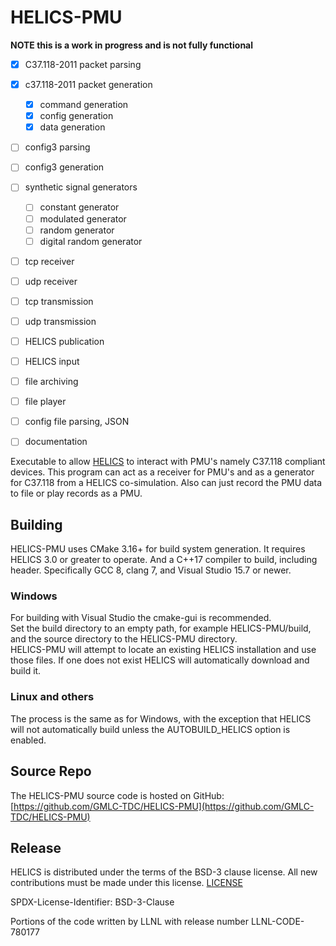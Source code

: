 # HELICS-PMU

**NOTE  this is a work in progress and is not fully functional**

- [x] C37.118-2011 packet parsing
- [x] c37.118-2011 packet generation
  - [x] command generation
  - [x] config generation
  - [x] data generation
- [ ] config3 parsing
- [ ] config3 generation
- [ ] synthetic signal generators
  - [ ] constant generator
  - [ ] modulated generator
  - [ ] random generator
  - [ ] digital random generator
- [ ] tcp receiver
- [ ] udp receiver
- [ ] tcp transmission
- [ ] udp transmission
- [ ] HELICS publication
- [ ] HELICS input
- [ ] file archiving
- [ ] file player
- [ ] config file parsing, JSON
- [ ] documentation


Executable to allow  [HELICS](https://github.com/GMLC-TDC/HELICS) to interact with PMU's namely C37.118 compliant devices.
This program can act as a receiver for PMU's and as a generator for C37.118 from a HELICS co-simulation.  Also can just record the PMU data to file or play records as a PMU.

## Building

HELICS-PMU uses CMake 3.16+ for build system generation.  It requires HELICS 3.0 or greater to operate.  And a C++17 compiler to build, including <filesystem> header.  Specifically GCC 8, clang 7, and Visual Studio 15.7 or newer.  

### Windows
For building with Visual Studio the cmake-gui is recommended.  
Set the build directory to an empty path, for example HELICS-PMU/build, and the source directory to the HELICS-PMU directory.  
HELICS-PMU will attempt to locate an existing HELICS installation and use those files.  If one does not exist HELICS will automatically download and build it.

### Linux and others
The process is the same as for Windows, with the exception that HELICS will not automatically build unless the AUTOBUILD_HELICS option is enabled.  

## Source Repo

The HELICS-PMU source code is hosted on GitHub: [https://github.com/GMLC-TDC/HELICS-PMU](https://github.com/GMLC-TDC/HELICS-PMU)

## Release
HELICS is distributed under the terms of the BSD-3 clause license. All new
contributions must be made under this license. [LICENSE](LICENSE)

SPDX-License-Identifier: BSD-3-Clause

Portions of the code written by LLNL with release number
LLNL-CODE-780177
